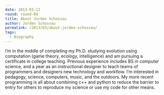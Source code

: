 ```yaml
---
date: 2013-03-12
round: round-04
title: About Jorden Schossau
author: Jorden Schossau
permalink: /2013/03/about-jorden-schossau/
tags:
  - Biography
---
```

I&#8217;m in the middle of completing my Ph.D. studying evolution using computation (game theory, ecology, intelligence) and am pursuing a certificate in college teaching. Previous experience includes BS in computer science, and a year as an instructional designer to teach teams of programmers and designers new technology and workflow. I&#8217;m interested in pedagogy, science, computers, music, and the outdoors. My more recent programming is all about combining c++ and python to reduce the barrier to entry for others to reproduce my science or use my code for other means.
